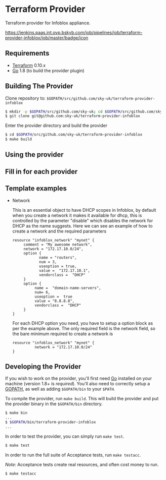 Terraform Provider
==================

Terraform provider for Infoblox appliance.

https://jenkins.paas.int.ovp.bskyb.com/job/pipelines/job/terraform-provider-infoblox/job/master/badge/icon


Requirements
------------

-	[Terraform](https://www.terraform.io/downloads.html) 0.10.x
-	[Go](https://golang.org/doc/install) 1.8 (to build the provider plugin)

Building The Provider
---------------------

Clone repository to: `$GOPATH/src/github.com/sky-uk/terraform-provider-infoblox`

```sh
$ mkdir -p $GOPATH/src/github.com/sky-uk; cd $GOPATH/src/github.com/sky-uk
$ git clone git@github.com:sky-uk/terraform-provider-infoblox
```

Enter the provider directory and build the provider

```sh
$ cd $GOPATH/src/github.com/sky-uk/terraform-provider-infoblox
$ make build
```

Using the provider
----------------------
## Fill in for each provider


Template examples
------------------

 - Network
  
   This is an essential object to have DHCP scopes in Infoblox, by default when you create a network it makes it available for dhcp, this is controlled by the parameter "disable" which disables 
    the network for DHCP as the name suggests.
   Here we can see an example of how to create a network and the required parameters 
   ```
   resource "infoblox_network" "mynet" {
        comment = "My awesome network",
        network = "172.17.10.0/24",
        option {
               name = "routers",
               num = 3,
               useoption = true,
               value =  "172.17.10.1",
               vendorclass =  "DHCP"
        }
        option {
             name =  "domain-name-servers",
             num= 6,
             useoption =  true
             value = "8.8.8.8",
             vendorclass =  "DHCP"
        }
   } 
    ```
   For each DHCP option you need, you have to setup a option block as per the example above. 
   The only required field is the network field, so the bare minimum required to create a network is 
    ```
    resource "infoblox_network" "mynet" {
              network = "172.17.10.0/24"
    }
    ```
    

Developing the Provider
---------------------------

If you wish to work on the provider, you'll first need [Go](http://www.golang.org) installed on your machine (version 1.8+ is *required*). You'll also need to correctly setup a [GOPATH](http://golang.org/doc/code.html#GOPATH), as well as adding `$GOPATH/bin` to your `$PATH`.

To compile the provider, run `make build`. This will build the provider and put the provider binary in the `$GOPATH/bin` directory.

```sh
$ make bin
...
$ $GOPATH/bin/terraform-provider-infoblox
...
```

In order to test the provider, you can simply run `make test`.

```sh
$ make test
```

In order to run the full suite of Acceptance tests, run `make testacc`.

*Note:* Acceptance tests create real resources, and often cost money to run.

```sh
$ make testacc
```

